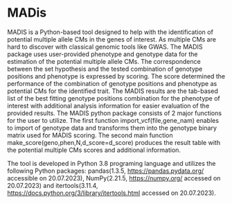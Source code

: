 # MADis
MADIS is a Python-based tool designed to help with the identification of potential multiple allele CMs in the genes of interest. 
As multiple CMs are hard to discover with classical genomic tools like GWAS. The MADIS package uses user-provided phenotype and 
genotype data for the estimation of the potential multiple allele CMs. The correspondence between the set hypothesis and the 
tested combination of genotype positions and phenotype is expressed by scoring. The score determined the performance of the 
combination of genotype positions and phenotype as potential CMs for the identified trait. The MADIS results are the tab-based 
list of the best fitting genotype positions combination for the phenotype of interest with additional analysis information for 
easier evaluation of the provided results. The MADIS python package consists of 2 major functions for the user to utilize. The first
function import_vcf(file,gene_nam) enables to import of genotype data and transforms them into the genotype binary matrix used for MADIS
scoring. The second main function make_score(geno,phen,N,d_score=d_score) produces the result table with the potential multiple CMs scores 
and additional information.

The tool is developed in Python 3.8 programing language and utilizes the following Python packages: pandas(1.3.5, https://pandas.pydata.org/ accessible on 20.07.2023), 
NumPy(2.21.5, https://numpy.org/ accessed on 20.07.2023) and itertools(3.11.4, https://docs.python.org/3/library/itertools.html accessed on 20.07.2023).
